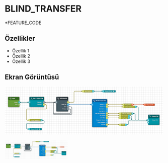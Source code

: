 # BLIND_TRANSFER

*FEATURE_CODE <Dial transferee number when it is prompted>

## Özellikler

- Özellik 1
- Özellik 2
- Özellik 3

## Ekran Görüntüsü

![BLIND_TRANSFER](BLIND_TRANSFER.png)

<img src="BLIND_TRANSFER.png" alt="Örnek Resim" width="200"/>

